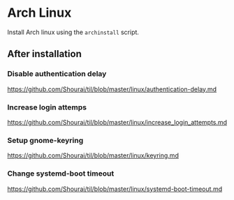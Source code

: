 # Arch Linux

Install Arch linux using the `archinstall` script.

## After installation

### Disable authentication delay

<https://github.com/Shourai/til/blob/master/linux/authentication-delay.md>

### Increase login attemps

<https://github.com/Shourai/til/blob/master/linux/increase_login_attempts.md>

### Setup gnome-keyring

<https://github.com/Shourai/til/blob/master/linux/keyring.md>

### Change systemd-boot timeout
<https://github.com/Shourai/til/blob/master/linux/systemd-boot-timeout.md>
